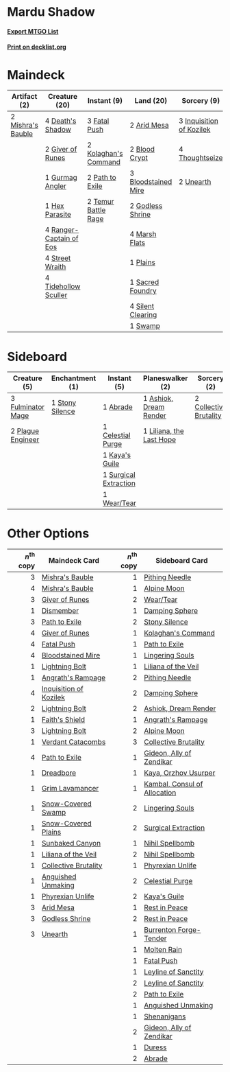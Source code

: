 # Mardu Shadow

#### [Export MTGO List](../collection/Mardu%20Shadow/Mardu%20Shadow.txt)
#### [Print on decklist.org](http://decklist.org/?deckmain=2%09Arid%20Mesa%0A2%09Blood%20Crypt%0A3%09Bloodstained%20Mire%0A4%09Death's%20Shadow%0A3%09Fatal%20Push%0A2%09Giver%20of%20Runes%0A2%09Godless%20Shrine%0A1%09Gurmag%20Angler%0A1%09Hex%20Parasite%0A3%09Inquisition%20of%20Kozilek%0A2%09Kolaghan's%20Command%0A4%09Marsh%20Flats%0A2%09Mishra's%20Bauble%0A2%09Path%20to%20Exile%0A1%09Plains%0A4%09Ranger-Captain%20of%20Eos%0A1%09Sacred%20Foundry%0A4%09Silent%20Clearing%0A4%09Street%20Wraith%0A1%09Swamp%0A2%09Temur%20Battle%20Rage%0A4%09Thoughtseize%0A4%09Tidehollow%20Sculler%0A2%09Unearth&deckside=1%09Abrade%0A1%09Ashiok,%20Dream%20Render%0A1%09Celestial%20Purge%0A2%09Collective%20Brutality%0A3%09Fulminator%20Mage%0A1%09Kaya's%20Guile%0A1%09Liliana,%20the%20Last%20Hope%0A2%09Plague%20Engineer%0A1%09Stony%20Silence%0A1%09Surgical%20Extraction%0A1%09Wear/Tear)
# Maindeck

|                                        Artifact (2)                                        |                                          Creature (20)                                           |                                          Instant (9)                                          |                                          Land (20)                                           |                                            Sorcery (9)                                            |
|--------------------------------------------------------------------------------------------|--------------------------------------------------------------------------------------------------|-----------------------------------------------------------------------------------------------|----------------------------------------------------------------------------------------------|---------------------------------------------------------------------------------------------------|
|2 [Mishra's Bauble](http://gatherer.wizards.com/Pages/Card/Details.aspx?multiverseid=122122)|4 [Death's Shadow](http://gatherer.wizards.com/Pages/Card/Details.aspx?multiverseid=425889)       |3 [Fatal Push](http://gatherer.wizards.com/Pages/Card/Details.aspx?multiverseid=423724)        |2 [Arid Mesa](http://gatherer.wizards.com/Pages/Card/Details.aspx?multiverseid=405092)        |3 [Inquisition of Kozilek](http://gatherer.wizards.com/Pages/Card/Details.aspx?multiverseid=416897)|
|                                                                                            |2 [Giver of Runes](http://gatherer.wizards.com/Pages/Card/Details.aspx?multiverseid=463962)       |2 [Kolaghan's Command](http://gatherer.wizards.com/Pages/Card/Details.aspx?multiverseid=394613)|2 [Blood Crypt](http://gatherer.wizards.com/Pages/Card/Details.aspx?multiverseid=97102)       |4 [Thoughtseize](http://gatherer.wizards.com/Pages/Card/Details.aspx?multiverseid=438676)          |
|                                                                                            |1 [Gurmag Angler](http://gatherer.wizards.com/Pages/Card/Details.aspx?multiverseid=391850)        |2 [Path to Exile](http://gatherer.wizards.com/Pages/Card/Details.aspx?multiverseid=220511)     |3 [Bloodstained Mire](http://gatherer.wizards.com/Pages/Card/Details.aspx?multiverseid=405094)|2 [Unearth](http://gatherer.wizards.com/Pages/Card/Details.aspx?multiverseid=442102)               |
|                                                                                            |1 [Hex Parasite](http://gatherer.wizards.com/Pages/Card/Details.aspx?multiverseid=218008)         |2 [Temur Battle Rage](http://gatherer.wizards.com/Pages/Card/Details.aspx?multiverseid=391940) |2 [Godless Shrine](http://gatherer.wizards.com/Pages/Card/Details.aspx?multiverseid=405099)   |                                                                                                   |
|                                                                                            |4 [Ranger-Captain of Eos](http://gatherer.wizards.com/Pages/Card/Details.aspx?multiverseid=463970)|                                                                                               |4 [Marsh Flats](http://gatherer.wizards.com/Pages/Card/Details.aspx?multiverseid=405101)      |                                                                                                   |
|                                                                                            |4 [Street Wraith](http://gatherer.wizards.com/Pages/Card/Details.aspx?multiverseid=442097)        |                                                                                               |1 [Plains](http://gatherer.wizards.com/Pages/Card/Details.aspx?multiverseid=439856)           |                                                                                                   |
|                                                                                            |4 [Tidehollow Sculler](http://gatherer.wizards.com/Pages/Card/Details.aspx?multiverseid=175054)   |                                                                                               |1 [Sacred Foundry](http://gatherer.wizards.com/Pages/Card/Details.aspx?multiverseid=405106)   |                                                                                                   |
|                                                                                            |                                                                                                  |                                                                                               |4 [Silent Clearing](http://gatherer.wizards.com/Pages/Card/Details.aspx?multiverseid=464195)  |                                                                                                   |
|                                                                                            |                                                                                                  |                                                                                               |1 [Swamp](http://gatherer.wizards.com/Pages/Card/Details.aspx?multiverseid=439858)            |                                                                                                   |


# Sideboard

|                                        Creature (5)                                        |                                     Enchantment (1)                                      |                                          Instant (5)                                           |                                         Planeswalker (2)                                          |                                           Sorcery (2)                                           |
|--------------------------------------------------------------------------------------------|------------------------------------------------------------------------------------------|------------------------------------------------------------------------------------------------|---------------------------------------------------------------------------------------------------|-------------------------------------------------------------------------------------------------|
|3 [Fulminator Mage](http://gatherer.wizards.com/Pages/Card/Details.aspx?multiverseid=397686)|1 [Stony Silence](http://gatherer.wizards.com/Pages/Card/Details.aspx?multiverseid=247425)|1 [Abrade](http://gatherer.wizards.com/Pages/Card/Details.aspx?multiverseid=430772)             |1 [Ashiok, Dream Render](http://gatherer.wizards.com/Pages/Card/Details.aspx?multiverseid=461155)  |2 [Collective Brutality](http://gatherer.wizards.com/Pages/Card/Details.aspx?multiverseid=414380)|
|2 [Plague Engineer](http://gatherer.wizards.com/Pages/Card/Details.aspx?multiverseid=464049)|                                                                                          |1 [Celestial Purge](http://gatherer.wizards.com/Pages/Card/Details.aspx?multiverseid=183055)    |1 [Liliana, the Last Hope](http://gatherer.wizards.com/Pages/Card/Details.aspx?multiverseid=414388)|                                                                                                 |
|                                                                                            |                                                                                          |1 [Kaya's Guile](http://gatherer.wizards.com/Pages/Card/Details.aspx?multiverseid=464154)       |                                                                                                   |                                                                                                 |
|                                                                                            |                                                                                          |1 [Surgical Extraction](http://gatherer.wizards.com/Pages/Card/Details.aspx?multiverseid=397706)|                                                                                                   |                                                                                                 |
|                                                                                            |                                                                                          |1 [Wear/Tear](http://gatherer.wizards.com/Pages/Card/Details.aspx?multiverseid=368950)          |                                                                                                   |                                                                                                 |


# Other Options

|*n*<sup>th</sup> copy|                                          Maindeck Card                                          |*n*<sup>th</sup> copy|                                            Sideboard Card                                             |
|--------------------:|-------------------------------------------------------------------------------------------------|--------------------:|-------------------------------------------------------------------------------------------------------|
|                    3|[Mishra's Bauble](http://gatherer.wizards.com/Pages/Card/Details.aspx?multiverseid=122122)       |                    1|[Pithing Needle](http://gatherer.wizards.com/Pages/Card/Details.aspx?multiverseid=129526)              |
|                    4|[Mishra's Bauble](http://gatherer.wizards.com/Pages/Card/Details.aspx?multiverseid=122122)       |                    1|[Alpine Moon](http://gatherer.wizards.com/Pages/Card/Details.aspx?multiverseid=447264)                 |
|                    3|[Giver of Runes](http://gatherer.wizards.com/Pages/Card/Details.aspx?multiverseid=463962)        |                    2|[Wear/Tear](http://gatherer.wizards.com/Pages/Card/Details.aspx?multiverseid=368950)                   |
|                    1|[Dismember](http://gatherer.wizards.com/Pages/Card/Details.aspx?multiverseid=382182)             |                    1|[Damping Sphere](http://gatherer.wizards.com/Pages/Card/Details.aspx?multiverseid=443101)              |
|                    3|[Path to Exile](http://gatherer.wizards.com/Pages/Card/Details.aspx?multiverseid=220511)         |                    2|[Stony Silence](http://gatherer.wizards.com/Pages/Card/Details.aspx?multiverseid=247425)               |
|                    4|[Giver of Runes](http://gatherer.wizards.com/Pages/Card/Details.aspx?multiverseid=463962)        |                    1|[Kolaghan's Command](http://gatherer.wizards.com/Pages/Card/Details.aspx?multiverseid=394613)          |
|                    4|[Fatal Push](http://gatherer.wizards.com/Pages/Card/Details.aspx?multiverseid=423724)            |                    1|[Path to Exile](http://gatherer.wizards.com/Pages/Card/Details.aspx?multiverseid=220511)               |
|                    4|[Bloodstained Mire](http://gatherer.wizards.com/Pages/Card/Details.aspx?multiverseid=405094)     |                    1|[Lingering Souls](http://gatherer.wizards.com/Pages/Card/Details.aspx?multiverseid=368485)             |
|                    1|[Lightning Bolt](http://gatherer.wizards.com/Pages/Card/Details.aspx?multiverseid=806)           |                    1|[Liliana of the Veil](http://gatherer.wizards.com/Pages/Card/Details.aspx?multiverseid=235597)         |
|                    1|[Angrath's Rampage](http://gatherer.wizards.com/Pages/Card/Details.aspx?multiverseid=461112)     |                    2|[Pithing Needle](http://gatherer.wizards.com/Pages/Card/Details.aspx?multiverseid=129526)              |
|                    4|[Inquisition of Kozilek](http://gatherer.wizards.com/Pages/Card/Details.aspx?multiverseid=416897)|                    2|[Damping Sphere](http://gatherer.wizards.com/Pages/Card/Details.aspx?multiverseid=443101)              |
|                    2|[Lightning Bolt](http://gatherer.wizards.com/Pages/Card/Details.aspx?multiverseid=806)           |                    2|[Ashiok, Dream Render](http://gatherer.wizards.com/Pages/Card/Details.aspx?multiverseid=461155)        |
|                    1|[Faith's Shield](http://gatherer.wizards.com/Pages/Card/Details.aspx?multiverseid=262696)        |                    1|[Angrath's Rampage](http://gatherer.wizards.com/Pages/Card/Details.aspx?multiverseid=461112)           |
|                    3|[Lightning Bolt](http://gatherer.wizards.com/Pages/Card/Details.aspx?multiverseid=806)           |                    2|[Alpine Moon](http://gatherer.wizards.com/Pages/Card/Details.aspx?multiverseid=447264)                 |
|                    1|[Verdant Catacombs](http://gatherer.wizards.com/Pages/Card/Details.aspx?multiverseid=405113)     |                    3|[Collective Brutality](http://gatherer.wizards.com/Pages/Card/Details.aspx?multiverseid=414380)        |
|                    4|[Path to Exile](http://gatherer.wizards.com/Pages/Card/Details.aspx?multiverseid=220511)         |                    1|[Gideon, Ally of Zendikar](http://gatherer.wizards.com/Pages/Card/Details.aspx?multiverseid=401897)    |
|                    1|[Dreadbore](http://gatherer.wizards.com/Pages/Card/Details.aspx?multiverseid=430622)             |                    1|[Kaya, Orzhov Usurper](http://gatherer.wizards.com/Pages/Card/Details.aspx?multiverseid=460129)        |
|                    1|[Grim Lavamancer](http://gatherer.wizards.com/Pages/Card/Details.aspx?multiverseid=430589)       |                    1|[Kambal, Consul of Allocation](http://gatherer.wizards.com/Pages/Card/Details.aspx?multiverseid=417756)|
|                    1|[Snow-Covered Swamp](http://gatherer.wizards.com/Pages/Card/Details.aspx?multiverseid=121256)    |                    2|[Lingering Souls](http://gatherer.wizards.com/Pages/Card/Details.aspx?multiverseid=368485)             |
|                    1|[Snow-Covered Plains](http://gatherer.wizards.com/Pages/Card/Details.aspx?multiverseid=121267)   |                    2|[Surgical Extraction](http://gatherer.wizards.com/Pages/Card/Details.aspx?multiverseid=397706)         |
|                    1|[Sunbaked Canyon](http://gatherer.wizards.com/Pages/Card/Details.aspx?multiverseid=464196)       |                    1|[Nihil Spellbomb](http://gatherer.wizards.com/Pages/Card/Details.aspx?multiverseid=442215)             |
|                    1|[Liliana of the Veil](http://gatherer.wizards.com/Pages/Card/Details.aspx?multiverseid=235597)   |                    2|[Nihil Spellbomb](http://gatherer.wizards.com/Pages/Card/Details.aspx?multiverseid=442215)             |
|                    1|[Collective Brutality](http://gatherer.wizards.com/Pages/Card/Details.aspx?multiverseid=414380)  |                    1|[Phyrexian Unlife](http://gatherer.wizards.com/Pages/Card/Details.aspx?multiverseid=218058)            |
|                    1|[Anguished Unmaking](http://gatherer.wizards.com/Pages/Card/Details.aspx?multiverseid=410006)    |                    2|[Celestial Purge](http://gatherer.wizards.com/Pages/Card/Details.aspx?multiverseid=183055)             |
|                    1|[Phyrexian Unlife](http://gatherer.wizards.com/Pages/Card/Details.aspx?multiverseid=218058)      |                    2|[Kaya's Guile](http://gatherer.wizards.com/Pages/Card/Details.aspx?multiverseid=464154)                |
|                    3|[Arid Mesa](http://gatherer.wizards.com/Pages/Card/Details.aspx?multiverseid=405092)             |                    1|[Rest in Peace](http://gatherer.wizards.com/Pages/Card/Details.aspx?multiverseid=442021)               |
|                    3|[Godless Shrine](http://gatherer.wizards.com/Pages/Card/Details.aspx?multiverseid=405099)        |                    2|[Rest in Peace](http://gatherer.wizards.com/Pages/Card/Details.aspx?multiverseid=442021)               |
|                    3|[Unearth](http://gatherer.wizards.com/Pages/Card/Details.aspx?multiverseid=442102)               |                    1|[Burrenton Forge-Tender](http://gatherer.wizards.com/Pages/Card/Details.aspx?multiverseid=438580)      |
|                     |                                                                                                 |                    1|[Molten Rain](http://gatherer.wizards.com/Pages/Card/Details.aspx?multiverseid=425928)                 |
|                     |                                                                                                 |                    1|[Fatal Push](http://gatherer.wizards.com/Pages/Card/Details.aspx?multiverseid=423724)                  |
|                     |                                                                                                 |                    1|[Leyline of Sanctity](http://gatherer.wizards.com/Pages/Card/Details.aspx?multiverseid=204993)         |
|                     |                                                                                                 |                    2|[Leyline of Sanctity](http://gatherer.wizards.com/Pages/Card/Details.aspx?multiverseid=204993)         |
|                     |                                                                                                 |                    2|[Path to Exile](http://gatherer.wizards.com/Pages/Card/Details.aspx?multiverseid=220511)               |
|                     |                                                                                                 |                    1|[Anguished Unmaking](http://gatherer.wizards.com/Pages/Card/Details.aspx?multiverseid=410006)          |
|                     |                                                                                                 |                    1|[Shenanigans](http://gatherer.wizards.com/Pages/Card/Details.aspx?multiverseid=464095)                 |
|                     |                                                                                                 |                    2|[Gideon, Ally of Zendikar](http://gatherer.wizards.com/Pages/Card/Details.aspx?multiverseid=401897)    |
|                     |                                                                                                 |                    1|[Duress](http://gatherer.wizards.com/Pages/Card/Details.aspx?multiverseid=14557)                       |
|                     |                                                                                                 |                    2|[Abrade](http://gatherer.wizards.com/Pages/Card/Details.aspx?multiverseid=430772)                      |

